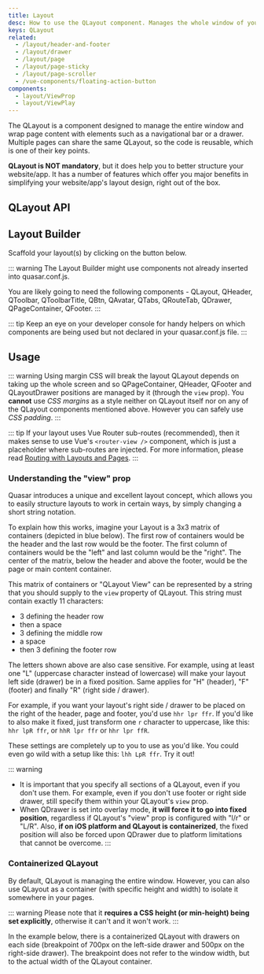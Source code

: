 ```yaml
---
title: Layout
desc: How to use the QLayout component. Manages the whole window of your Quasar app.
keys: QLayout
related:
  - /layout/header-and-footer
  - /layout/drawer
  - /layout/page
  - /layout/page-sticky
  - /layout/page-scroller
  - /vue-components/floating-action-button
components:
  - layout/ViewProp
  - layout/ViewPlay
---
```

The QLayout is a component designed to manage the entire window and wrap page content with elements such as a navigational bar or a drawer. Multiple pages can share the same QLayout, so the code is reusable, which is one of their key points.

**QLayout is NOT mandatory**, but it does help you to better structure your website/app. It has a number of features which offer you major benefits in simplifying your website/app's layout design, right out of the box.

## QLayout API
<doc-api file="QLayout" />

## Layout Builder
Scaffold your layout(s) by clicking on the button below.

::: warning
The Layout Builder might use components not already inserted into quasar.conf.js.

You are likely going to need the following components - QLayout, QHeader, QToolbar, QToolbarTitle, QBtn, QAvatar, QTabs, QRouteTab, QDrawer, QPageContainer, QFooter.
:::

::: tip
Keep an eye on your developer console for handy helpers on which components are being used but not declared in your quasar.conf.js file.
:::

<q-btn push color="primary" icon-right="launch" label="Layout Builder" type="a" href="layout-builder" target="_blank" rel="noopener noreferrer" />

## Usage

::: warning Using margin CSS will break the layout
QLayout depends on taking up the whole screen and so QPageContainer, QHeader, QFooter and QLayoutDrawer positions are managed by it (through the `view` prop). You **cannot** use *CSS margins* as a style neither on QLayout itself nor on any of the QLayout components mentioned above. However you can safely use *CSS padding*.
:::

::: tip
If your layout uses Vue Router sub-routes (recommended), then it makes sense to use Vue's `<router-view />` component, which is just a placeholder where sub-routes are injected. For more information, please read [Routing with Layouts and Pages](/layout/routing-with-layouts-and-pages).
:::

### Understanding the "view" prop
Quasar introduces a unique and excellent layout concept, which allows you to easily structure layouts to work in certain ways, by simply changing a short string notation.

To explain how this works, imagine your Layout is a 3x3 matrix of containers (depicted in blue below). The first row of containers would be the header and the last row would be the footer. The first column of containers would be the "left" and last column would be the "right". The center of the matrix, below the header and above the footer, would be the page or main content container.

This matrix of containers or "QLayout View" can be represented by a string that you should supply to the `view` property of QLayout. This string must contain exactly 11 characters:

- 3 defining the header row
- then a space
- 3 defining the middle row
- a space
- then 3 defining the footer row

<view-prop />

The letters shown above are also case sensitive. For example, using at least one "L" (uppercase character instead of lowercase) will make your layout left side (drawer) be in a fixed position. Same applies for "H" (header), "F" (footer) and finally "R" (right side / drawer).

<view-play />

For example, if you want your layout's right side / drawer to be placed on the right of the header, page and footer, you'd use `hhr lpr ffr`. If you'd like to also make it fixed, just transform one `r` character to uppercase, like this: `hhr lpR ffr`, or `hhR lpr ffr` or `hhr lpr ffR`.

These settings are completely up to you to use as you'd like. You could even go wild with a setup like this: `lhh LpR ffr`. Try it out!

<q-btn push color="red" icon-right="launch" label="Layout Builder" type="a" href="layout-builder" target="_blank" rel="noopener noreferrer" />

::: warning
* It is important that you specify all sections of a QLayout, even if you don't use them. For example, even if you don't use footer or right side drawer, still specify them within your QLayout's `view` prop.
* When QDrawer is set into overlay mode, **it will force it to go into fixed position**, regardless if QLayout's "view" prop is configured with  "l/r" or "L/R". Also, **if on iOS platform and QLayout is containerized**, the fixed position will also be forced upon QDrawer due to platform limitations that cannot be overcome.
:::

### Containerized QLayout
By default, QLayout is managing the entire window. However, you can also use QLayout as a container (with specific height and width) to isolate it somewhere in your pages.

::: warning
Please note that it **requires a CSS height (or min-height) being set explicitly**, otherwise it can't and it won't work.
:::

In the example below, there is a containerized QLayout with drawers on each side (breakpoint of 700px on the left-side drawer and 500px on the right-side drawer). The breakpoint does not refer to the window width, but to the actual width of the QLayout container.

<doc-example title="Containerized QLayout" file="QLayout/Container" />

<doc-example title="In a QDialog" file="QLayout/ContainerDialog" />
